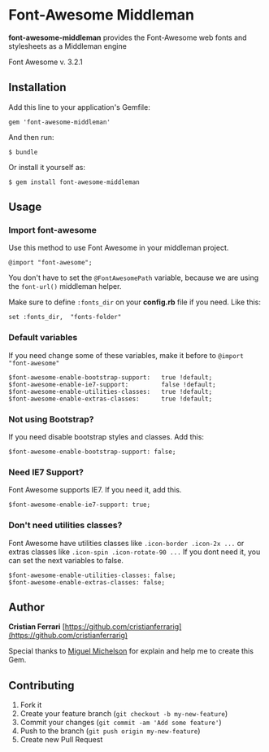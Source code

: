 # Font-Awesome Middleman
**font-awesome-middleman** provides the Font-Awesome web fonts and stylesheets as a Middleman engine

Font Awesome v. 3.2.1



## Installation

Add this line to your application's Gemfile:

    gem 'font-awesome-middleman'

And then run:

    $ bundle

Or install it yourself as:

    $ gem install font-awesome-middleman



## Usage

### Import font-awesome
Use this method to use Font Awesome in your middleman project.

    @import "font-awesome";

You don't have to set the `@FontAwesomePath` variable, because we are using the `font-url()` middleman helper.

Make sure to define `:fonts_dir` on your **config.rb** file if you need. Like this:

    set :fonts_dir,  "fonts-folder"

### Default variables
If you need change some of these variables, make it before to `@import "font-awesome"`

    $font-awesome-enable-bootstrap-support:   true !default;
    $font-awesome-enable-ie7-support:         false !default;
    $font-awesome-enable-utilities-classes:   true !default;
    $font-awesome-enable-extras-classes:      true !default;

### Not using Bootstrap?
If you need disable bootstrap styles and classes. Add this:

    $font-awesome-enable-bootstrap-support: false;

### Need IE7 Support?
Font Awesome supports IE7. If you need it, add this.

    $font-awesome-enable-ie7-support: true;

### Don't need utilities classes?
Font Awesome have utilities classes like `.icon-border .icon-2x ...` or extras classes like `.icon-spin .icon-rotate-90 ...`
If you dont need it, you can set the next variables to false.

    $font-awesome-enable-utilities-classes: false;
    $font-awesome-enable-extras-classes: false;



## Author

**Cristian Ferrari**
[https://github.com/cristianferrarig](https://github.com/cristianferrarig)

Special thanks to [Miguel Michelson](https://github.com/cristianferrarig) for explain and help me to create this Gem.



## Contributing

1. Fork it
2. Create your feature branch (`git checkout -b my-new-feature`)
3. Commit your changes (`git commit -am 'Add some feature'`)
4. Push to the branch (`git push origin my-new-feature`)
5. Create new Pull Request